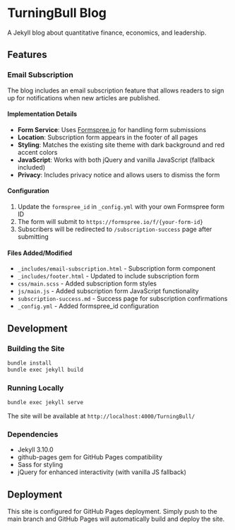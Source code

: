 # TurningBull Blog

A Jekyll blog about quantitative finance, economics, and leadership.

## Features

### Email Subscription
The blog includes an email subscription feature that allows readers to sign up for notifications when new articles are published.

#### Implementation Details
- **Form Service**: Uses [Formspree.io](https://formspree.io) for handling form submissions
- **Location**: Subscription form appears in the footer of all pages
- **Styling**: Matches the existing site theme with dark background and red accent colors
- **JavaScript**: Works with both jQuery and vanilla JavaScript (fallback included)
- **Privacy**: Includes privacy notice and allows users to dismiss the form

#### Configuration
1. Update the `formspree_id` in `_config.yml` with your own Formspree form ID
2. The form will submit to `https://formspree.io/f/{your-form-id}`
3. Subscribers will be redirected to `/subscription-success` page after submitting

#### Files Added/Modified
- `_includes/email-subscription.html` - Subscription form component
- `_includes/footer.html` - Updated to include subscription form
- `css/main.scss` - Added subscription form styles
- `js/main.js` - Added subscription form JavaScript functionality
- `subscription-success.md` - Success page for subscription confirmations
- `_config.yml` - Added formspree_id configuration

## Development

### Building the Site
```bash
bundle install
bundle exec jekyll build
```

### Running Locally
```bash
bundle exec jekyll serve
```

The site will be available at `http://localhost:4000/TurningBull/`

### Dependencies
- Jekyll 3.10.0
- github-pages gem for GitHub Pages compatibility
- Sass for styling
- jQuery for enhanced interactivity (with vanilla JS fallback)

## Deployment
This site is configured for GitHub Pages deployment. Simply push to the main branch and GitHub Pages will automatically build and deploy the site.